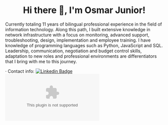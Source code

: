 <h1 align="center"> Hi there 👋, I'm Osmar Junior! </h1>

Currently totaling 11 years of bilingual professional experience in the field of information technology. Along this path, I built extensive knowledge in network infrastructure with a focus on monitoring, advanced support, troubleshooting, design, implementation and employee training. I have knowledge of programming languages ​​such as Python, JavaScript and SQL.
Leadership, communication, negotiation and budget control skills, adaptation to new roles and professional environments are differentiators that I bring with me to this journey.

· Contact info: [![Linkedin Badge](https://img.shields.io/badge/-osmarjunior04-blue?style=flat-square&logo=Linkedin&logoColor=white&link=https://www.linkedin.com/in/osmarjunior04/)](https://www.linkedin.com/in/osmarjunior04/)[![Microsoft Badge](https://img.shields.io/badge/osmarjunior04@hotmail.com?logo=microsoft-outlook&logoColor=white&style=for-the-badge&link=mailto:osmarjunior04@hotmail.com)](mailto:osmarjunior04@hotmail.com)
